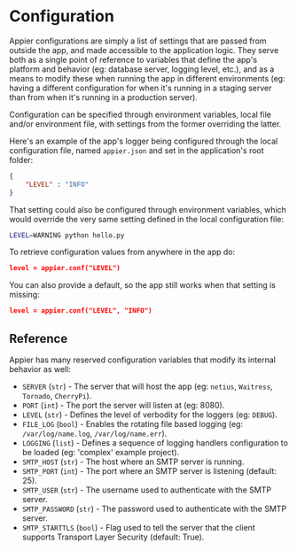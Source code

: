 # Configuration

Appier configurations are simply a list of settings that are passed from outside the app,
and made accessible to the application logic. They serve both as a single point of 
reference to variables that define the app's platform and behavior (eg: database
server, logging level, etc.), and as a means to modify these when running the app in
different environments (eg: having a different configuration for when it's running
in a staging server than from when it's running in a production server).

Configuration can be specified through environment variables, local file and/or environment 
file, with settings from the former overriding the latter.

Here's an example of the app's logger being configured through the local configuration file,
named `appier.json` and set in the application's root folder:

```json
{
    "LEVEL" : "INFO"
}
```

That setting could also be configured through environment variables, which would override
the very same setting defined in the local configuration file:

```bash
LEVEL=WARNING python hello.py
```

To retrieve configuration values from anywhere in the app do:

```json
level = appier.conf("LEVEL")
```

You can also provide a default, so the app still works when that setting is missing:

```json
level = appier.conf("LEVEL", "INFO")
```

## Reference

Appier has many reserved configuration variables that modify its internal behavior
as well: 

* `SERVER` (`str`) - The server that will host the app (eg: `netius`, `Waitress`, `Tornado`, `CherryPi`).
* `PORT` (`int`) - The port the server will listen at (eg: 8080).
* `LEVEL` (`str`) - Defines the level of verbodity for the loggers (eg: `DEBUG`).
* `FILE_LOG` (`bool`) - Enables the rotating file based logging (eg: `/var/log/name.log`, 
`/var/log/name.err`).
* `LOGGING` (`list`) - Defines a sequence of logging handlers configuration to be loaded 
(eg: 'complex' example project).
* `SMTP_HOST` (`str`) - The host where an SMTP server is running.
* `SMTP_PORT` (`int`) - The port where an SMTP server is listening (default: 25).
* `SMTP_USER` (`str`) - The username used to authenticate with the SMTP server.
* `SMTP_PASSWORD` (`str`) - The password used to authenticate with the SMTP server.
* `SMTP_STARTTLS` (`bool`) - Flag used to tell the server that the client supports Transport 
Layer Security (default: True).
